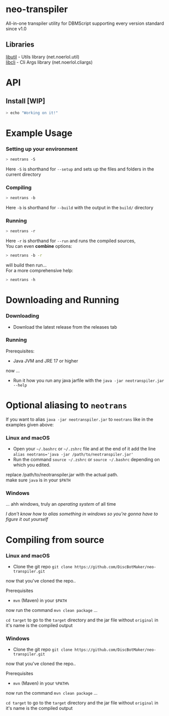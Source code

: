 # neo-transpiler
All-in-one transpiler utility for DBMScript supporting every version standard since v1.0

## Libraries
[libutil](https://github.com/xNoerPlaysCodes/libutil) - Utils library (net.noerlol.util)          <br>
[libcli](https://github.com/xNoerPlaysCodes/libcli)   - Cli Args library (net.noerlol.cliargs)

# API
## Install [WIP]
```sh
> echo "Working on it!"
```

# Example Usage

### Setting up your environment

```sh
> neotrans -S
```
Here `-S` is shorthand for `--setup` and sets up the files and folders in the current directory

### Compiling

```sh
> neotrans -b
```
Here `-b` is shorthand for `--build` with the output in the `build/` directory

### Running

```sh
> neotrans -r
```

Here `-r` is shorthand for `--run` and runs the compiled sources,<br>
You can even **combine** options:

```sh
> neotrans -b -r
```
will build then run...
<br>
For a more comprehensive help:
```sh
> neotrans -h
```

# Downloading and Running

### Downloading

- Download the latest release from the releases tab

### Running

Prerequisites:
- Java JVM and JRE 17 or higher

now ...

- Run it how you run any java jarfile with the `java -jar neotranspiler.jar --help`


# Optional aliasing to `neotrans`
If you want to alias `java -jar neotranspiler.jar` to `neotrans` like in the examples given above:

### Linux and macOS
- Open your `~/.bashrc` or `~/.zshrc` file and at the end of it add the line `alias neotrans='java -jar /path/to/neotranspiler.jar'`<br>
- Run the command `source ~/.zshrc` or `source ~/.bashrc` depending on which you edited.

replace /path/to/neotranspiler.jar with the actual path.<br>
make sure `java` is in your `$PATH`

### Windows
... ahh windows, truly an *operating system* of all time

*I don't know how to alias something in windows so you're gonna have to figure it out yourself*

# Compiling from source
### Linux and macOS
- Clone the git repo `git clone https://github.com/DiscBotMaker/neo-transpiler.git`

now that you've cloned the repo..

Prerequisites
- `mvn` (Maven) in your `$PATH`

now run the command `mvn clean package` ...

`cd target` to go to the `target` directory and the jar file without `original` in it's name is the compiled output

### Windows

- Clone the git repo `git clone https://github.com/DiscBotMaker/neo-transpiler.git`

now that you've cloned the repo..

Prerequisites
- `mvn` (Maven) in your `%PATH%`

now run the command `mvn clean package` ...

`cd target` to go to the `target` directory and the jar file without `original` in it's name is the compiled output
